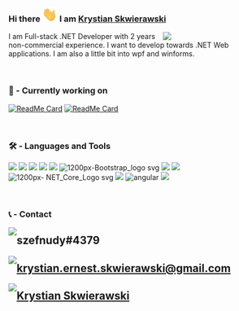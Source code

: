### Hi there <img src="https://raw.githubusercontent.com/ABSphreak/ABSphreak/master/gifs/Hi.gif" width="30px"> I am [Krystian Skwierawski](https://www.linkedin.com/in/krystian-skwierawski/)

<img align='right' src='https://user-images.githubusercontent.com/5713670/87202985-820dcb80-c2b6-11ea-9f56-7ec461c497c3.gif' width='200"'>

<div>
 <p>
I am Full-stack .NET Developer with 2 years non-commercial experience. I want to develop towards .NET Web applications. I am also a little bit into wpf and winforms.
</p>
</div>

<br/>

### 👷 - Currently working on
[![ReadMe Card](https://github-readme-stats.vercel.app/api/pin/?username=KrystianSkwierawski&repo=GuessWhoOnline)](https://github.com/KrystianSkwierawski/GuessWhoOnline)
[![ReadMe Card](https://github-readme-stats.vercel.app/api/pin/?username=KrystianSkwierawski&repo=Elsan)](https://github.com/KrystianSkwierawski/Elsan)


<br/>

### 🛠 - Languages and Tools
<a href="https://icons8.com/icon/55251/c-sharp-logo"><img src="https://img.icons8.com/color/48/000000/c-sharp-logo.png"/></a>
<a href="https://icons8.com/icon/108784/javascript"><img src="https://img.icons8.com/color/48/000000/javascript.png"/></a>
<a href="https://icons8.com/icon/uJM6fQYqDaZK/typescript"><img src="https://img.icons8.com/color/48/000000/typescript.png"/></a>
<a href="https://icons8.com/icon/20909/html-5"><img src="https://img.icons8.com/color/48/000000/html-5.png"/></a>
<a href="https://icons8.com/icon/21278/css3"><img src="https://img.icons8.com/color/48/000000/css3.png"/></a>
![1200px-Bootstrap_logo svg](https://user-images.githubusercontent.com/52860350/88174288-58449500-cc24-11ea-9140-ac123bc5da02.png)
<a href="https://icons8.com/icon/ezj3zaVtImPg/visual-studio-2019"><img src="https://img.icons8.com/fluent/48/000000/visual-studio-2019.png"/></a>
<a href="https://icons8.com/icon/laYYF3dV0Iew/microsoft-sql-server"><img src="https://img.icons8.com/color/48/000000/microsoft-sql-server.png"/></a>
![1200px- NET_Core_Logo svg](https://user-images.githubusercontent.com/52860350/88170559-31836000-cc1e-11ea-8cdc-7583ec404c93.png)
<a href="https://icons8.com/icons/set/sass"><img src="https://img.icons8.com/color/48/000000/sass.png"/></a>
![angular](https://user-images.githubusercontent.com/52860350/108859231-4c231a80-75ed-11eb-87d2-11bc62329da5.png)
<a href="https://icons8.com/icons/set/git"><img src="https://img.icons8.com/color/48/000000/git.png"/></a>


<br/>

### 📞 - Contact

<a href="https://icons8.com/icon/30888/discord"><img src="https://img.icons8.com/ios-filled/50/000000/discord-logo.png" align="left" /></a> <h2 align="left" > szefnudy#4379</h2>

<a href="https://icons8.com/icon/ho8QlOYvMuG3/gmail"><img src="https://img.icons8.com/fluent/48/000000/gmail.png" align="left" /></a> <h2 align="left" > krystian.ernest.skwierawski@gmail.com</h2>

<a href="https://icons8.com/icon/13930/linkedinl"><img src="https://img.icons8.com/color/48/000000/linkedin.png" align="left" /></a>
<a href="https://www.linkedin.com/in/krystian-skwierawski/" ><h2 align="left">Krystian Skwierawski</h2></a>
 



